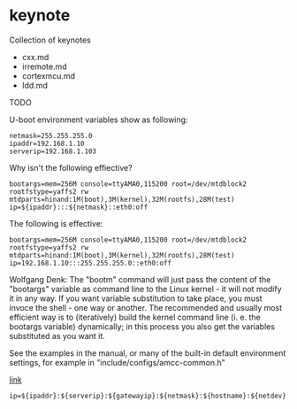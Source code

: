 # keynote

Collection of keynotes

* cxx.md
* irremote.md
* cortexmcu.md
* ldd.md

TODO

U-boot environment variables show as following:
````````````````````````````````````````````````
netmask=255.255.255.0
ipaddr=192.168.1.10
serverip=192.168.1.103
````````````````````````````````````````````````
Why isn't the following effiective?
````````````````````````````````````````````````
bootargs=mem=256M console=ttyAMA0,115200 root=/dev/mtdblock2 rootfstype=yaffs2 rw mtdparts=hinand:1M(boot),3M(kernel),32M(rootfs),28M(test) ip=${ipaddr}:::${netmask}::eth0:off
````````````````````````````````````````````````
The following is effective:
````````````````````````````````````````````````
bootargs=mem=256M console=ttyAMA0,115200 root=/dev/mtdblock2 rootfstype=yaffs2 rw mtdparts=hinand:1M(boot),3M(kernel),32M(rootfs),28M(test) ip=192.168.1.10:::255.255.255.0::eth0:off
````````````````````````````````````````````````
Wolfgang Denk: The "bootm" command will just pass the content of the "bootargs" variable as command line to the Linux kernel - it will not modify it in any way. If you want variable substitution to take place, you must invoce the shell - one way or another.  The recommended and usually most efficient way is to (iteratively) build the kernel command line (i. e. the bootargs variable) dynamically; in this process you also get the variables substituted as you want it.

See the examples in the manual, or many of the built-in default
environment settings, for example in "include/configs/amcc-common.h"

[link](https://lists.denx.de/pipermail/u-boot/2012-May/123550.html)

````````````````````````````````````````````````
ip=${ipaddr}:${serverip}:${gatewayip}:${netmask}:${hostname}:${netdev}:off
````````````````````````````````````````````````
